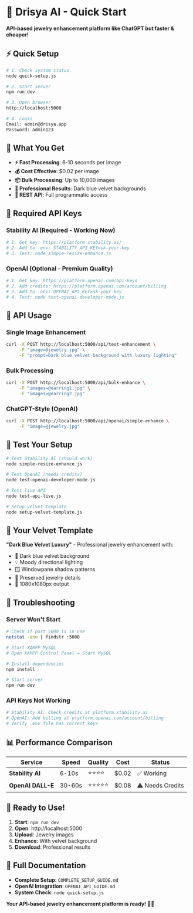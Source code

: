 # 🚀 Drisya AI - Quick Start

**API-based jewelry enhancement platform like ChatGPT but faster & cheaper!**

## ⚡ Quick Setup

```bash
# 1. Check system status
node quick-setup.js

# 2. Start server
npm run dev

# 3. Open browser
http://localhost:5000

# 4. Login
Email: admin@drisya.app
Password: admin123
```

## 🎯 What You Get

- **⚡ Fast Processing**: 6-10 seconds per image
- **💰 Cost Effective**: $0.02 per image  
- **📦 Bulk Processing**: Up to 10,000 images
- **🎨 Professional Results**: Dark blue velvet backgrounds
- **📡 REST API**: Full programmatic access

## 🔑 Required API Keys

### Stability AI (Required - Working Now)
```bash
# 1. Get key: https://platform.stability.ai/
# 2. Add to .env: STABILITY_API_KEY=sk-your-key
# 3. Test: node simple-resize-enhance.js
```

### OpenAI (Optional - Premium Quality)
```bash
# 1. Get key: https://platform.openai.com/api-keys
# 2. Add credits: https://platform.openai.com/account/billing
# 3. Add to .env: OPENAI_API_KEY=sk-your-key
# 4. Test: node test-openai-developer-mode.js
```

## 📡 API Usage

### Single Image Enhancement
```bash
curl -X POST http://localhost:5000/api/test-enhancement \
     -F "image=@jewelry.jpg" \
     -F "prompt=Dark blue velvet background with luxury lighting"
```

### Bulk Processing
```bash
curl -X POST http://localhost:5000/api/bulk-enhance \
     -F "images=@earring1.jpg" \
     -F "images=@earring2.jpg"
```

### ChatGPT-Style (OpenAI)
```bash
curl -X POST http://localhost:5000/api/openai/simple-enhance \
     -F "image=@jewelry.jpg"
```

## 🧪 Test Your Setup

```bash
# Test Stability AI (should work)
node simple-resize-enhance.js

# Test OpenAI (needs credits)
node test-openai-developer-mode.js

# Test live API
node test-api-live.js

# Setup velvet template
node setup-velvet-template.js
```

## 🎨 Your Velvet Template

**"Dark Blue Velvet Luxury"** - Professional jewelry enhancement with:
- 🔵 Dark blue velvet background
- 💡 Moody directional lighting  
- 🪟 Windowpane shadow patterns
- 💎 Preserved jewelry details
- 📏 1080x1080px output

## 🔧 Troubleshooting

### Server Won't Start
```bash
# Check if port 5000 is in use
netstat -ano | findstr :5000

# Start XAMPP MySQL
# Open XAMPP Control Panel → Start MySQL

# Install dependencies
npm install

# Start server
npm run dev
```

### API Keys Not Working
```bash
# Stability AI: Check credits at platform.stability.ai
# OpenAI: Add billing at platform.openai.com/account/billing
# Verify .env file has correct keys
```

## 📊 Performance Comparison

| Service | Speed | Quality | Cost | Status |
|---------|-------|---------|------|--------|
| **Stability AI** | 6-10s | ⭐⭐⭐⭐ | $0.02 | ✅ Working |
| **OpenAI DALL-E** | 30-60s | ⭐⭐⭐⭐⭐ | $0.08 | ⚠️ Needs Credits |

## 🎊 Ready to Use!

1. **Start**: `npm run dev`
2. **Open**: http://localhost:5000  
3. **Upload**: Jewelry images
4. **Enhance**: With velvet background
5. **Download**: Professional results

## 📖 Full Documentation

- **Complete Setup**: `COMPLETE_SETUP_GUIDE.md`
- **OpenAI Integration**: `OPENAI_API_GUIDE.md`
- **System Check**: `node quick-setup.js`

**Your API-based jewelry enhancement platform is ready!** 🎨✨
